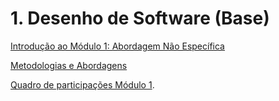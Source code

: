 # 1. Desenho de Software (Base)

 [Introdução ao Módulo 1: Abordagem Não Específica](../Base/1.1.AbordagemNaoEspecifica.md) 
 
 [Metodologias e Abordagens](../Base/1.2.ProcessosMetodologiasAbordagens.md)
 
 [Quadro de participações Módulo 1](../Base/1.3.ParticipacoesBase.md).
